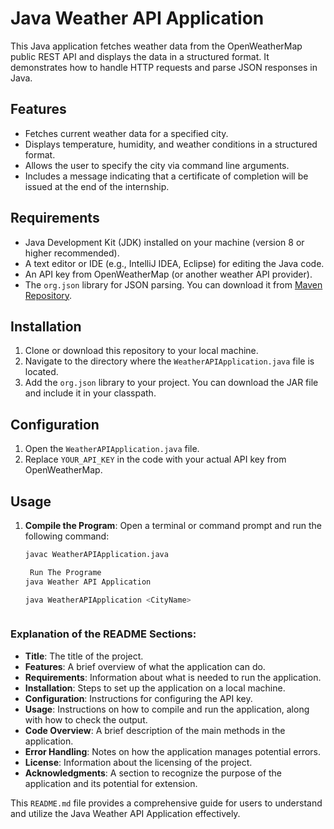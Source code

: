 # Java Weather API Application

This Java application fetches weather data from the OpenWeatherMap public REST API and displays the data in a structured format. It demonstrates how to handle HTTP requests and parse JSON responses in Java.

## Features

- Fetches current weather data for a specified city.
- Displays temperature, humidity, and weather conditions in a structured format.
- Allows the user to specify the city via command line arguments.
- Includes a message indicating that a certificate of completion will be issued at the end of the internship.

## Requirements

- Java Development Kit (JDK) installed on your machine (version 8 or higher recommended).
- A text editor or IDE (e.g., IntelliJ IDEA, Eclipse) for editing the Java code.
- An API key from OpenWeatherMap (or another weather API provider).
- The `org.json` library for JSON parsing. You can download it from [Maven Repository](https://mvnrepository.com/artifact/org.json/json).

## Installation

1. Clone or download this repository to your local machine.
2. Navigate to the directory where the `WeatherAPIApplication.java` file is located.
3. Add the `org.json` library to your project. You can download the JAR file and include it in your classpath.

## Configuration

1. Open the `WeatherAPIApplication.java` file.
2. Replace `YOUR_API_KEY` in the code with your actual API key from OpenWeatherMap.

## Usage

1. **Compile the Program**:
   Open a terminal or command prompt and run the following command:
   ```bash
   javac WeatherAPIApplication.java

    Run The Programe
   java Weather API Application

   java WeatherAPIApplication <CityName>


   
### Explanation of the README Sections:

- **Title**: The title of the project.
- **Features**: A brief overview of what the application can do.
- **Requirements**: Information about what is needed to run the application.
- **Installation**: Steps to set up the application on a local machine.
- **Configuration**: Instructions for configuring the API key.
- **Usage**: Instructions on how to compile and run the application, along with how to check the output.
- **Code Overview**: A brief description of the main methods in the application.
- **Error Handling**: Notes on how the application manages potential errors.
- **License**: Information about the licensing of the project.
- **Acknowledgments**: A section to recognize the purpose of the application and its potential for extension.

This `README.md` file provides a comprehensive guide for users to understand and utilize the Java Weather API Application effectively.
